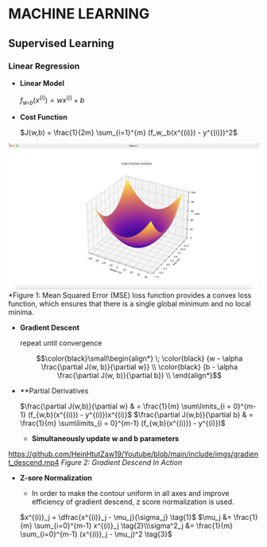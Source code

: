 # MACHINE LEARNING

## Supervised Learning

### Linear Regression

- **Linear Model**
    
    $f_w,_b(x^{(i)}) =wx^{(i)} + b$ 
    
- **Cost Function**
    
    $J(w,b) = \frac{1}{2m} \sum_{i=1}^{m} (f_w,_b(x^{(i)}) - y^{(i)})^2$

![Linear Regression Cost](include/imgs/linear_regression_cost.png)
*Figure 1: Mean Squared Error (MSE) loss function provides a convex loss function, which ensures that there is a single global minimum and no local minima.
    
- **Gradient Descent**
    
    repeat until convergence
  
    $$\color{black}\small\begin{align*}
    \; \color{black} {w - \alpha \frac{\partial J(w, b)}{\partial w}}  \\  \color{black} {b - \alpha \frac{\partial J(w, b)}{\partial b}} \\
    \end{align*}$$

  
    
- **Partial Derivatives
    
    $\frac{\partial J(w,b)}{\partial w} & = \frac{1}{m} \sum\limits_{i = 0}^{m-1} (f_{w,b}(x^{(i)}) - y^{(i)})x^{(i)}$
    $\frac{\partial J(w,b)}{\partial b} & = \frac{1}{m} \sum\limits_{i = 0}^{m-1} (f_{w,b}(x^{(i)}) - y^{(i)})$
    
    - **Simultaneously update w and b parameters**

https://github.com/HeinHtutZaw19/Youtube/blob/main/include/imgs/gradient_descend.mp4
*Figure 2: Gradient Descend In Action* 

- **Z-sore Normalization**

    - In order to make the contour uniform in all axes and improve efficiency of gradient descend, z score normalization is used.
      
  $x^{(i)}_j = \dfrac{x^{(i)}_j - \mu_j}{\sigma_j} \tag{1}$
  $\mu_j &= \frac{1}{m} \sum_{i=0}^{m-1} x^{(i)}_j \tag{2}\\\sigma^2_j &= \frac{1}{m} \sum_{i=0}^{m-1} (x^{(i)}_j - \mu_j)^2  \tag{3}$

